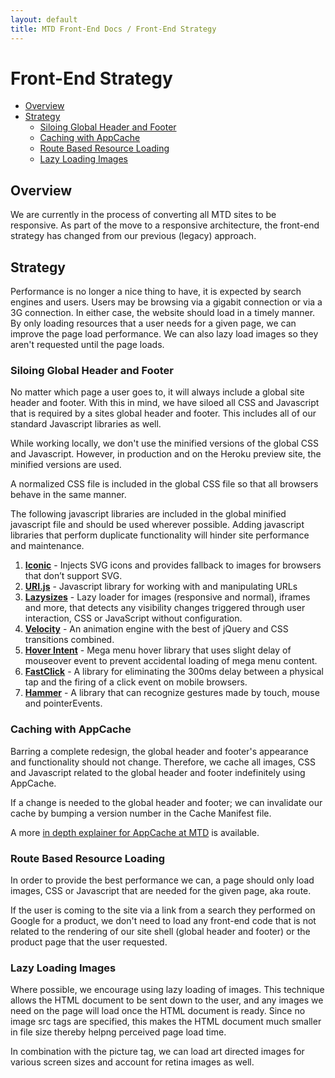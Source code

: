 ```yaml
---
layout: default
title: MTD Front-End Docs / Front-End Strategy
---
```


# Front-End Strategy

* [Overview](#overview)
* [Strategy](#strategy)
  * [Siloing Global Header and Footer](#siloing-global-header-and-footer)
  * [Caching with AppCache](#caching-with-appcache)
  * [Route Based Resource Loading](#route-based-resource-loading)
  * [Lazy Loading Images](#lazy-loading-images)

## Overview

We are currently in the process of converting all MTD sites to be responsive. As part of the move to a responsive architecture, the front-end strategy has changed from our previous (legacy) approach.

## Strategy

Performance is no longer a nice thing to have, it is expected by search engines and users. Users may be browsing via a gigabit connection or via a 3G connection. In either case, the website should load in a timely manner. By only loading resources that a user needs for a given page, we can improve the page load performance. We can also lazy load images so they aren't requested until the page loads.

### Siloing Global Header and Footer

No matter which page a user goes to, it will always include a global site header and footer. With this in mind, we have siloed all CSS and Javascript that is required by a sites global header and footer. This includes all of our standard Javascript libraries as well. 

While working locally, we don't use the minified versions of the global CSS and Javascript. However, in production and on the Heroku preview site, the minified versions are used.

A normalized CSS file is included in the global CSS file so that all browsers behave in the same manner.

The following javascript libraries are included in the global minified javascript file and should be used wherever possible. Adding javascript libraries that perform duplicate functionality will hinder site performance and maintenance.

1. [**Iconic**](https://useiconic.com) - Injects SVG icons and provides fallback to images for browsers that don’t support SVG.
2. [**URI.js**](http://medialize.github.io/URI.js/) - Javascript library for working with and manipulating
URLs
3. [**Lazysizes**](https://github.com/aFarkas/lazysizes) - Lazy loader for images
(responsive and normal), iframes and more, that detects any visibility
changes triggered through user interaction, CSS or JavaScript without
configuration.
4. [**Velocity**](http://julian.com/research/velocity/) - An animation engine with the
best of jQuery and CSS transitions combined.
5. [**Hover Intent**](http://cherne.net/brian/resources/jquery.hoverIntent.html) -
Mega menu hover library that uses slight delay of mouseover event to
prevent accidental loading of mega menu content.
6. [**FastClick**](https://github.com/ftlabs/fastclick) - A library for eliminating the 300ms delay between a physical tap and the firing of a click event on mobile browsers.
7. [**Hammer**](http://hammerjs.github.io) - A library that can recognize gestures made by touch, mouse and pointerEvents.

### Caching with AppCache

Barring a complete redesign, the global header and footer's appearance and functionality should not change. Therefore, we cache all images, CSS and Javascript related to the global header and footer indefinitely using AppCache. 

If a change is needed to the global header and footer; we can invalidate our cache by bumping a version number in the Cache Manifest file.

A more [in depth explainer for AppCache at MTD](/front-end-strategy/app-cache.html) is available.

### Route Based Resource Loading

In order to provide the best performance we can, a page should only load images, CSS or Javascript that are needed for the given page, aka route. 

If the user is coming to the site via a link from a search they performed on Google for a product, we don't need to load any front-end code that is not related to the rendering of our site shell (global header and footer) or the product page that the user requested. 

### Lazy Loading Images

Where possible, we encourage using lazy loading of images. This technique allows the HTML document to be sent down to the user, and any images we need on the page will load once the HTML document is ready. Since no image src tags are specified, this makes the HTML document much smaller in file size thereby helpng perceived page load time. 

In combination with the picture tag, we can load art directed images for various screen sizes and account for retina images as well.